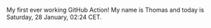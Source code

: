My first ever working GitHub Action!
My name is Thomas and today is Saturday, 28 January, 02:24 CET. 
